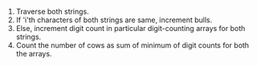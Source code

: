 1. Traverse both strings.
2. If 'i'th characters of both strings are same, increment bulls.
3. Else, increment digit count in particular digit-counting arrays for both strings.
4. Count the number of cows as sum of minimum of digit counts for both the arrays.
